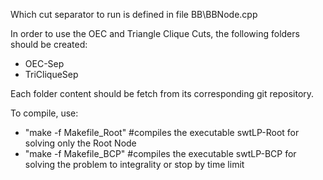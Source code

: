 Which cut separator to run is defined in file BB\BBNode.cpp

In order to use the OEC and Triangle Clique Cuts, the following folders should be created:

* OEC-Sep
* TriCliqueSep

Each folder content should be fetch from its corresponding git repository.

To compile, use:

* "make -f Makefile_Root" #compiles the executable swtLP-Root for solving only the Root Node
* "make -f Makefile_BCP" #compiles the executable swtLP-BCP for solving the problem to integrality or stop by time limit